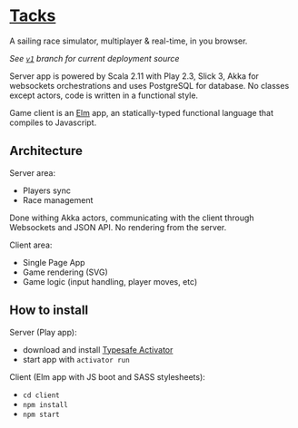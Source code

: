 # [Tacks](http://www.playtacks.com)

A sailing race simulator, multiplayer & real-time, in you browser.

_See [`v1`](https://github.com/etaque/tacks/tree/v1) branch for current deployment source_

Server app is powered by Scala 2.11 with Play 2.3, Slick 3, Akka for websockets orchestrations and uses PostgreSQL for database. No classes except actors, code is written in a functional style. 

Game client is an [Elm](http://elm-lang.org/) app, an statically-typed functional language that compiles to Javascript.

## Architecture

Server area:

- Players sync
- Race management

Done withing Akka actors, communicating with the client through Websockets and JSON API. No rendering from the server.

Client area:

- Single Page App
- Game rendering (SVG)
- Game logic (input handling, player moves, etc)


## How to install

Server (Play app): 

- download and install [Typesafe Activator](https://typesafe.com/activator)
- start app with `activator run`

Client (Elm app with JS boot and SASS stylesheets):

- `cd client`
- `npm install`
- `npm start`
